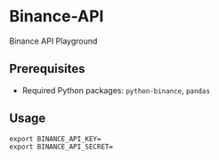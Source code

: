 # Binance-API
Binance API Playground

## Prerequisites

- Required Python packages: `python-binance`, `pandas`

## Usage
```
export BINANCE_API_KEY=
export BINANCE_API_SECRET=
```